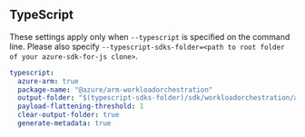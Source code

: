 ## TypeScript

These settings apply only when `--typescript` is specified on the command line.
Please also specify `--typescript-sdks-folder=<path to root folder of your azure-sdk-for-js clone>`.

``` yaml $(typescript)
typescript:
  azure-arm: true
  package-name: "@azure/arm-workloadorchestration"
  output-folder: "$(typescript-sdks-folder)/sdk/workloadorchestration/arm-workloadorchestration"
  payload-flattening-threshold: 1
  clear-output-folder: true
  generate-metadata: true
```
